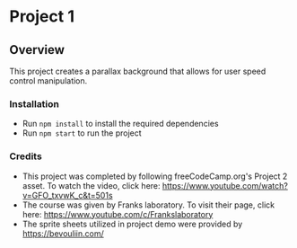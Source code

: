 # Project 1

## Overview

This project creates a parallax background that allows for user speed control manipulation.

### Installation

* Run `npm install` to install the required dependencies
* Run `npm start` to run the project

### Credits

* This project was completed by following freeCodeCamp.org's Project 2 asset.
  To watch the video, click here: https://www.youtube.com/watch?v=GFO_txvwK_c&t=501s
* The course was given by Franks laboratory. To visit their page, click
  here: https://www.youtube.com/c/Frankslaboratory
* The sprite sheets utilized in project demo were provided by https://bevouliin.com/

